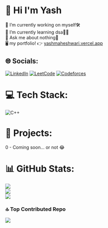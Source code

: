 # 💫 Hi I'm Yash
🔭 I’m currently working on myself🛠️<br>🌱 I’m currently learning dsa👷‍♂️<br>💬 Ask me about nothing🥱 <br>🖥️ my portfolio! 👉 [yashmaheshwari.vercel.app](https://yashmaheshwari.vercel.app/)




## 🌐 Socials:
[![LinkedIn](https://img.shields.io/badge/LinkedIn-%230077B5.svg?logo=linkedin&logoColor=white)](https://linkedin.com/in/https://www.linkedin.com/in/yash-maheshwari-903294214/) 
[![LeetCode](https://img.shields.io/badge/dynamic/json?style=for-the-badge&labelColor=black&color=%23ffa116&label=Solved&query=solvedOverTotal&url=https%3A%2F%2Fleetcode-badge.vercel.app%2Fapi%2Fusers%2Fyashmaheshwari0502&logo=leetcode&logoColor=yellow)](https://www.linkedin.com/in/yash-maheshwari-903294214/)
[![Codeforces](https://badges.joonhyung.xyz/codeforces/YashMaheshwari0502.svg)](https://codeforces.com/profile/YashMaheshwari0502)



# 💻 Tech Stack:
![C++](https://img.shields.io/badge/c++-%2300599C.svg?style=for-the-badge&logo=c%2B%2B&logoColor=white)

# 📂 Projects:
0 - Coming soon... or not 😂

# 📊 GitHub Stats:
![](https://github-readme-stats.vercel.app/api?username=yashmaheshwari0502&theme=merko&hide_border=false&include_all_commits=false&count_private=false)<br/>
![](https://github-readme-streak-stats.herokuapp.com/?user=yashmaheshwari0502&theme=merko&hide_border=false)<br/>
![](https://github-readme-stats.vercel.app/api/top-langs/?username=yashmaheshwari0502&theme=merko&hide_border=false&include_all_commits=false&count_private=false&layout=compact)

### 🔝 Top Contributed Repo
![](https://github-contributor-stats.vercel.app/api?username=yashmaheshwari0502&limit=5&theme=dark&combine_all_yearly_contributions=true)



